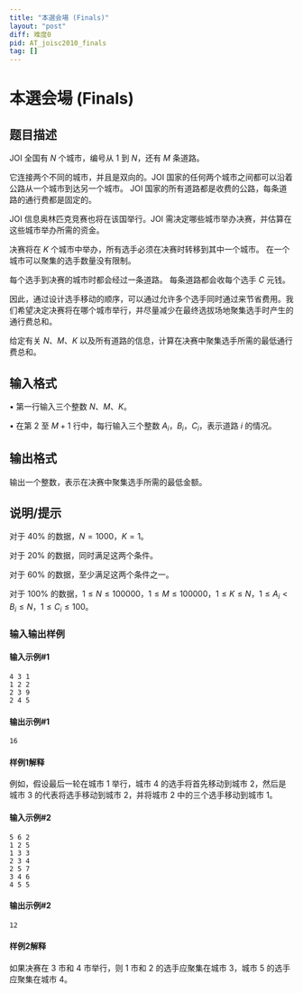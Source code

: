 ```yaml
---
title: "本選会場 (Finals)"
layout: "post"
diff: 难度0
pid: AT_joisc2010_finals
tag: []
---
```


# 本選会場 (Finals)

## 题目描述

JOI 全国有 $N$ 个城市，编号从 $1$ 到 $N$，还有 $M$ 条道路。

它连接两个不同的城市，并且是双向的。JOI 国家的任何两个城市之间都可以沿着公路从一个城市到达另一个城市。 JOI 国家的所有道路都是收费的公路，每条道路的通行费都是固定的。

JOI 信息奥林匹克竞赛也将在该国举行。JOI 需决定哪些城市举办决赛，并估算在这些城市举办所需的资金。

决赛将在 $K$ 个城市中举办，所有选手必须在决赛时转移到其中一个城市。 在一个城市可以聚集的选手数量没有限制。

每个选手到决赛的城市时都会经过一条道路。 每条道路都会收每个选手 $C$ 元钱。

因此，通过设计选手移动的顺序，可以通过允许多个选手同时通过来节省费用。我们希望决定决赛将在哪个城市举行，并尽量减少在最终选拔场地聚集选手时产生的通行费总和。

给定有关 $N、M、K$ 以及所有道路的信息，计算在决赛中聚集选手所需的最低通行费总和。

## 输入格式

• 第一行输入三个整数 $N、M、K$。

• 在第 $2$ 至 $M+1$ 行中，每行输入三个整数 $A_i，B_i，C_i$，表示道路 $i$ 的情况。

## 输出格式

输出一个整数，表示在决赛中聚集选手所需的最低金额。

## 说明/提示

对于 $40\%$ 的数据，$N=1000，K=1$。

对于 $20\%$ 的数据，同时满足这两个条件。

对于 $60\%$ 的数据，至少满足这两个条件之一。

对于 $100\%$ 的数据，$1 \le N \le 100000，1 \le M \le 100000，1 \le K \le N，1 \le A_i<B_i \le N，1 \le C_i \le 100$。

### 输入输出样例
#### 输入示例#1
```
4 3 1
1 2 2
2 3 9
2 4 5
```
#### 输出示例#1 
```
16
```
#### 样例1解释
例如，假设最后一轮在城市 $1$ 举行，城市 $4$ 的选手将首先移动到城市 $2$，然后是城市 $3$ 的代表将选手移动到城市 $2$，并将城市 $2$ 中的三个选手移动到城市 $1$。
#### 输入示例#2
```
5 6 2
1 2 5
1 3 3
2 3 4
2 5 7 
3 4 6
4 5 5
```
#### 输出示例#2 
```
12
```
#### 样例2解释
如果决赛在 $3$ 市和 $4$ 市举行，则 $1$ 市和 $2$ 的选手应聚集在城市 $3$，城市 $5$ 的选手应聚集在城市 $4$。

